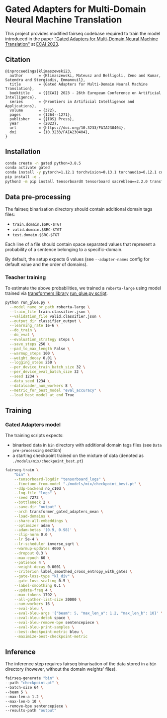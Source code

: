 # Gated Adapters for Multi-Domain Neural Machine Translation

This project provides modified fairseq codebase required to train the model introduced in the paper ["Gated Adapters for Multi-Domain Neural Machine Translation"](media/publication.pdf) at [ECAI 2023](https://ebooks.iospress.nl/doi/10.3233/FAIA230404).

## Citation
```
@inproceedings{klimaszewski23,
  author       = {Klimaszewski, Mateusz and Belligoli, Zeno and Kumar, Satendra and Stergiadis, Emmanouil},
  title        = {Gated Adapters for Multi-Domain Neural Machine Translation},
  booktitle    = {{ECAI} 2023 - 26th European Conference on Artificial Intelligence},
  series       = {Frontiers in Artificial Intelligence and Applications},
  volume       = {372},
  pages        = {1264--1271},
  publisher    = {{IOS} Press},
  year         = {2023},
  url          = {https://doi.org/10.3233/FAIA230404},
  doi          = {10.3233/FAIA230404},
}
```

## Installation

```bash
conda create -n gated python=3.8.5
conda activate gated
conda install -y pytorch=1.12.1 torchvision=0.13.1 torchaudio=0.12.1 cudatoolkit=10.2 -c pytorch
pip install -e .
python3 -m pip install tensorboardX tensorboard sacrebleu==2.2.0 transformers==4.21.1
```

## Data pre-processing
The fairseq binarisation directory should contain additional domain tags files:

- `train.domain.$SRC-$TGT`
- `valid.domain.$SRC-$TGT`
- `test.domain.$SRC-$TGT`

Each line of a file should contain space separated values that represent a probability of a sentence belonging to a specific-domain.

By default, the setup expects 6 values (see `--adapter-names` config for default value and the order of domains).

### Teacher training
To estimate the above probabilities, we trained a `roberta-large` using model trained via [transformers library](https://github.com/huggingface/transformers) [run_glue.py script](https://github.com/huggingface/transformers/blob/main/examples/pytorch/text-classification/run_glue.py).

```bash
python run_glue.py \
  --model_name_or_path roberta-large \
  --train_file train.classifier.json \
  --validation_file valid.classifier.json \
  --output_dir classifier_output \
  --learning_rate 1e-6 \
  --do_train \
  --do_eval \
  --evaluation_strategy steps \
  --save_steps 250 \
  --pad_to_max_length False \
  --warmup_steps 100 \
  --weight_decay 0.01 \
  --logging_steps 250 \
  --per_device_train_batch_size 32 \
  --per_device_eval_batch_size 32 \
  --seed 1234 \
  --data_seed 1234 \
  --dataloader_num_workers 8 \
  --metric_for_best_model "eval_accuracy" \
  --load_best_model_at_end True

```

## Training

### Gated Adapters model

The training scripts expects:
- binarised data in `bin` directory with additional domain tags files (see `Data pre-processing` section)
- a starting checkpoint trained on the mixture of data (denoted as `./models/mix/checkpoint_best.pt`)

```bash
fairseq-train \
    "bin" \
    --tensorboard-logdir "tensorboard_logs" \
    --finetune-from-model "./models/mix/checkpoint_best.pt" \
    --ddp-backend no_c10d \
    --log-file "logs" \
    --seed 7272 \
    --bottleneck 2 \
    --save-dir "output" \
    --arch transformer_gated_adapters_mean \
    --load-domains \
    --share-all-embeddings \
    --optimizer adam \
    --adam-betas '(0.9, 0.98)' \
    --clip-norm 0.0 \
    --lr 5e-4 \
    --lr-scheduler inverse_sqrt \
    --warmup-updates 4000 \
    --dropout 0.3 \
    --max-epoch 60 \
    --patience 4 \
    --weight-decay 0.0001 \
    --criterion label_smoothed_cross_entropy_with_gates \
    --gate-loss-type "kl_div" \
    --gate-loss-scaling 0.5 \
    --label-smoothing 0.1 \
    --update-freq 4 \
    --max-tokens 1792 \
    --all-gather-list-size 20000 \
    --num-workers 16 \
    --eval-bleu \
    --eval-bleu-args '{"beam": 5, "max_len_a": 1.2, "max_len_b": 10}' \
    --eval-bleu-detok space \
    --eval-bleu-remove-bpe sentencepiece \
    --eval-bleu-print-samples \
    --best-checkpoint-metric bleu \
    --maximize-best-checkpoint-metric
```

## Inference
The inference step requires fairseq binarisation of the data stored in a `bin` directory (however, without the domain weights' files).
```bash
fairseq-generate "bin" \
--path "checkpoint.pt" \
--batch-size 64 \
--beam 5 \
--max-len-a 1.2 \
--max-len-b 10 \
--remove-bpe sentencepiece \
--results-path "output"
```
